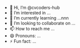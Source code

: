 - 👋 Hi, I’m @cvcoders-hub
- 👀 I’m interested in ...
- 🌱 I’m currently learning ...nnn
- 💞️ I’m looking to collaborate on ...
- 📫 How to reach me ...
- 😄 Pronouns: ...
- ⚡ Fun fact: ...
  

<!---
cvcoders-hub/cvcoders-hub is a ✨ special ✨ repository because its `README.md` (this file) appears on your GitHub profile.
You can click the Preview link to take a look at your changes.
--->
